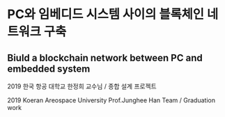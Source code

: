 # PC와 임베디드 시스템 사이의 블록체인 네트워크 구축
## Biuld a blockchain network between PC and embedded system

2019 한국 항공 대학교 한정희 교수님 / 종합 설계 프로젝트

2019 Koeran Areospace University Prof.Junghee Han Team / Graduation work

